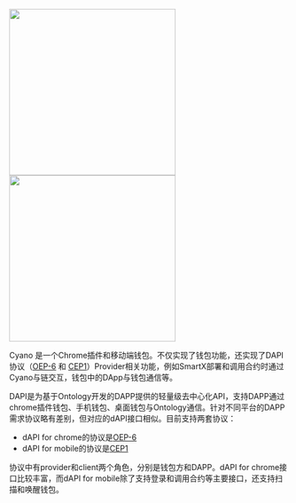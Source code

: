 <p>
  <img width="300px" src="https://raw.githubusercontent.com/OntologyCommunityDevelopers/cyano-wallet/master/wallet.png">
  <img width="300px" src="https://raw.githubusercontent.com/OntologyCommunityDevelopers/cyano-wallet/master/wallet2.png">
</p>

Cyano 是一个Chrome插件和移动端钱包。不仅实现了钱包功能，还实现了DAPI协议（[OEP-6](https://github.com/backslash47/OEPs/blob/oep-dapp-api/OEP-6/OEP-6.mediawiki) 和 [CEP1](https://github.com/ontio-cyano/CEPs/blob/master/CEP1.mediawiki)）Provider相关功能，例如SmartX部署和调用合约时通过Cyano与链交互，钱包中的DApp与钱包通信等。

DAPI是为基于Ontology开发的DAPP提供的轻量级去中心化API，支持DAPP通过chrome插件钱包、手机钱包、桌面钱包与Ontology通信。针对不同平台的DAPP需求协议略有差别，但对应的dAPI接口相似。目前支持两套协议：

* dAPI for chrome的协议是[OEP-6](https://github.com/backslash47/OEPs/blob/oep-dapp-api/OEP-6/OEP-6.mediawiki) 
* dAPI for mobile的协议是[CEP1](https://github.com/ontio-cyano/CEPs/blob/master/CEP1.mediawiki)

协议中有provider和client两个角色，分别是钱包方和DAPP。dAPI for chrome接口比较丰富，而dAPI for mobile除了支持登录和调用合约等主要接口，还支持扫描和唤醒钱包。




